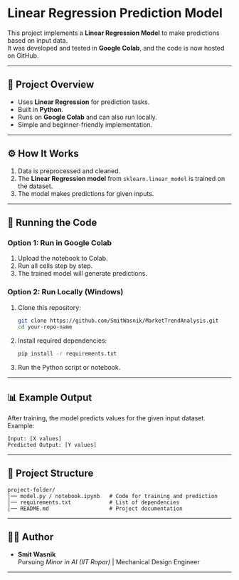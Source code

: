 # Linear Regression Prediction Model

This project implements a **Linear Regression Model** to make predictions based on input data.  
It was developed and tested in **Google Colab**, and the code is now hosted on GitHub.

---

## 📌 Project Overview
- Uses **Linear Regression** for prediction tasks.  
- Built in **Python**.  
- Runs on **Google Colab** and can also run locally.  
- Simple and beginner-friendly implementation.

---

## ⚙️ How It Works
1. Data is preprocessed and cleaned.  
2. The **Linear Regression model** from `sklearn.linear_model` is trained on the dataset.  
3. The model makes predictions for given inputs.  

---

## 🚀 Running the Code

### Option 1: Run in Google Colab
1. Upload the notebook to Colab.  
2. Run all cells step by step.  
3. The trained model will generate predictions.

### Option 2: Run Locally (Windows)
1. Clone this repository:
   ```bash
   git clone https://github.com/SmitWasnik/MarketTrendAnalysis.git
   cd your-repo-name
   ```
2. Install required dependencies:
   ```bash
   pip install -r requirements.txt
   ```
3. Run the Python script or notebook.

---

## 📊 Example Output
After training, the model predicts values for the given input dataset. Example:

```
Input: [X values]
Predicted Output: [Y values]
```

---

## 📂 Project Structure
```
project-folder/
│── model.py / notebook.ipynb   # Code for training and prediction
│── requirements.txt            # List of dependencies
│── README.md                   # Project documentation
```

---

## 🧑‍💻 Author
- **Smit Wasnik**  
Pursuing *Minor in AI (IIT Ropar)* | Mechanical Design Engineer  

---
